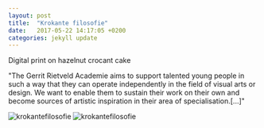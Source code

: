```yaml
---
layout: post
title:  "Krokante filosofie"
date:   2017-05-22 14:17:05 +0200
categories: jekyll update
---
```

Digital print on hazelnut crocant cake

"The Gerrit Rietveld Academie aims to support talented young people in such a way that they can operate independently in the field of visual arts or design. We want to enable them to sustain their work on their own and become sources of artistic inspiration in their area of specialisation.[...]"

<img src="{{ site.url }}/assets/krokant.jpg" class="w-100" alt="krokantefilosofie">
<img src="{{ site.url }}/assets/krokant2.JPG" class="w-100" alt="krokantefilosofie">